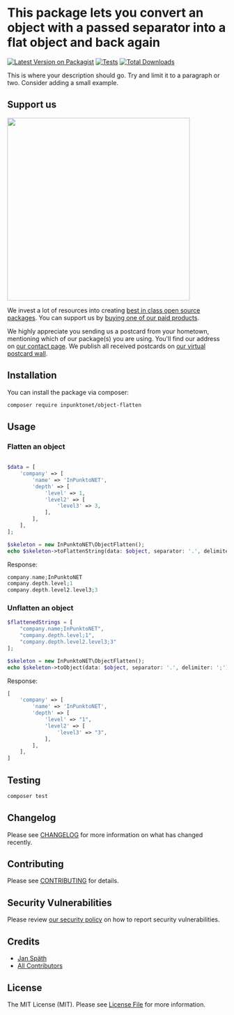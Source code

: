 # This package lets you convert an object with a passed separator into a flat object and back again

[![Latest Version on Packagist](https://img.shields.io/packagist/v/inpunktonet/object-flatten.svg?style=flat-square)](https://packagist.org/packages/inpunktonet/object-flatten)
[![Tests](https://img.shields.io/github/actions/workflow/status/inpunktonet/object-flatten/run-tests.yml?branch=main&label=tests&style=flat-square)](https://github.com/inpunktonet/object-flatten/actions/workflows/run-tests.yml)
[![Total Downloads](https://img.shields.io/packagist/dt/inpunktonet/object-flatten.svg?style=flat-square)](https://packagist.org/packages/inpunktonet/object-flatten)

This is where your description should go. Try and limit it to a paragraph or two. Consider adding a small example.

## Support us

[<img src="https://github-ads.s3.eu-central-1.amazonaws.com/object-flatten.jpg?t=1" width="419px" />](https://spatie.be/github-ad-click/object-flatten)

We invest a lot of resources into creating [best in class open source packages](https://spatie.be/open-source). You can support us by [buying one of our paid products](https://spatie.be/open-source/support-us).

We highly appreciate you sending us a postcard from your hometown, mentioning which of our package(s) you are using. You'll find our address on [our contact page](https://spatie.be/about-us). We publish all received postcards on [our virtual postcard wall](https://spatie.be/open-source/postcards).

## Installation

You can install the package via composer:

```bash
composer require inpunktonet/object-flatten
```

## Usage

### Flatten an object

```php

$data = [
    'company' => [
        'name' => 'InPunktoNET',
        'depth' => [
            'level' => 1,
            'level2' => [
                'level3' => 3,
            ],
        ],
    ],
];

$skeleton = new InPunktoNET\ObjectFlatten();
echo $skeleton->toFlattenString(data: $object, separator: '.', delimiter: ';');
```

Response:
```php
company.name;InPunktoNET
company.depth.level;1
company.depth.level2.level3;3
```

### Unflatten an object

```php
$flattenedStrings = [
    "company.name;InPunktoNET",
    "company.depth.level;1",
    "company.depth.level2.level3;3"
];
```

```php
$skeleton = new InPunktoNET\ObjectFlatten();
echo $skeleton->toObject(data: $object, separator: '.', delimiter: ';');
```

Response:
```php
[
    'company' => [
        'name' => 'InPunktoNET',
        'depth' => [
            'level' => "1",
            'level2' => [
                'level3' => "3",
            ],
        ],
    ],
]
```

## Testing

```bash
composer test
```

## Changelog

Please see [CHANGELOG](CHANGELOG.md) for more information on what has changed recently.

## Contributing

Please see [CONTRIBUTING](https://github.com/spatie/.github/blob/main/CONTRIBUTING.md) for details.

## Security Vulnerabilities

Please review [our security policy](../../security/policy) on how to report security vulnerabilities.

## Credits

- [Jan Späth](https://github.com/inpunktonet)
- [All Contributors](../../contributors)

## License

The MIT License (MIT). Please see [License File](LICENSE.md) for more information.
